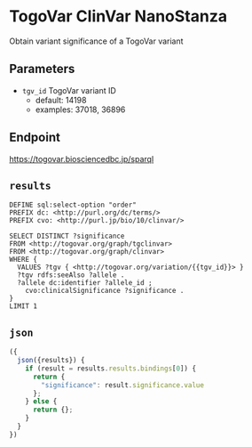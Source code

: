 # TogoVar ClinVar NanoStanza

Obtain variant significance of a TogoVar variant

## Parameters

* `tgv_id` TogoVar variant ID
  * default: 14198
  * examples: 37018, 36896

## Endpoint

https://togovar.biosciencedbc.jp/sparql

## `results`

```sparql
DEFINE sql:select-option "order"
PREFIX dc: <http://purl.org/dc/terms/>
PREFIX cvo: <http://purl.jp/bio/10/clinvar/>

SELECT DISTINCT ?significance
FROM <http://togovar.org/graph/tgclinvar>
FROM <http://togovar.org/graph/clinvar>
WHERE {
  VALUES ?tgv { <http://togovar.org/variation/{{tgv_id}}> }
  ?tgv rdfs:seeAlso ?allele .
  ?allele dc:identifier ?allele_id ;
    cvo:clinicalSignificance ?significance .
}
LIMIT 1
```

## `json`

```javascript
({
  json({results}) {
    if (result = results.results.bindings[0]) {
      return {
        "significance": result.significance.value
      };
    } else {
      return {};
    }
  }
})
```
